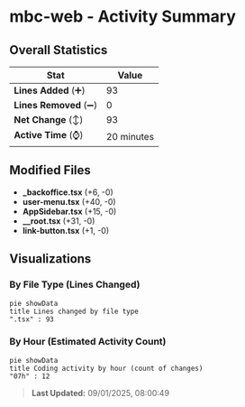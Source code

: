 # mbc-web - Activity Summary 

## Overall Statistics

| Stat                   | Value                                                             |
| ---------------------- | ----------------------------------------------------------------- |
| **Lines Added** (➕)   | 93                                          |
| **Lines Removed** (➖) | 0                                        |
| **Net Change** (↕)    | 93                |
| **Active Time** (⌚)   | 20 minutes |


## Modified Files
- **_backoffice.tsx** (+6, -0)
- **user-menu.tsx** (+40, -0)
- **AppSidebar.tsx** (+15, -0)
- **__root.tsx** (+31, -0)
- **link-button.tsx** (+1, -0)

## Visualizations

### By File Type (Lines Changed)

```mermaid
pie showData
title Lines changed by file type
".tsx" : 93
```

### By Hour (Estimated Activity Count)

```mermaid
pie showData
title Coding activity by hour (count of changes)
"07h" : 12
```


> **Last Updated:** 09/01/2025, 08:00:49